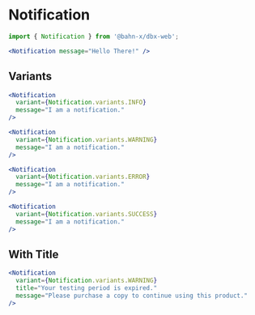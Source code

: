 # Notification

```js
import { Notification } from '@bahn-x/dbx-web';
```

```jsx
<Notification message="Hello There!" />
```

## Variants

```jsx
<Notification
  variant={Notification.variants.INFO}
  message="I am a notification."
/>
```

```jsx
<Notification
  variant={Notification.variants.WARNING}
  message="I am a notification."
/>
```

```jsx
<Notification
  variant={Notification.variants.ERROR}
  message="I am a notification."
/>
```

```jsx
<Notification
  variant={Notification.variants.SUCCESS}
  message="I am a notification."
/>
```

## With Title

```jsx
<Notification
  variant={Notification.variants.WARNING}
  title="Your testing period is expired."
  message="Please purchase a copy to continue using this product."
/>
```
